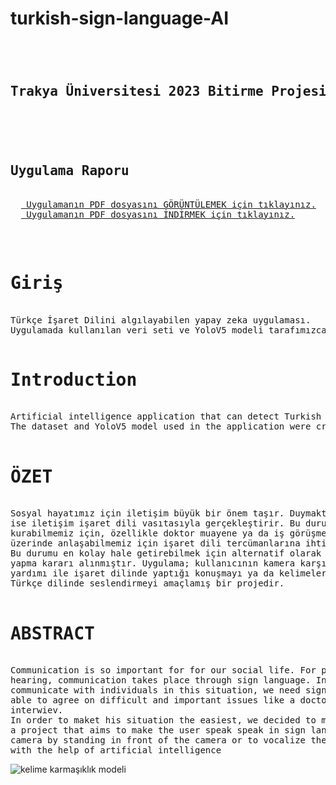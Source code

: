 # turkish-sign-language-AI


<pre>
  <h2>
Trakya Üniversitesi 2023 Bitirme Projesi
  </h2>
 <h2>Uygulama Raporu</h2> 
  <a href="https://github.com/canerakinn/turkish-sign-language-AI/blob/master/turkish-sign-language-AI.pdf"> Uygulamanın PDF dosyasını GÖRÜNTÜLEMEK için tıklayınız.</a>
  <a href="https://github.com/canerakinn/turkish-sign-language-AI/raw/master/turkish-sign-language-AI.pdf"> Uygulamanın PDF dosyasını İNDİRMEK için tıklayınız.</a>
  
</pre>

<pre>
 <h1>Giriş</h1>
Türkçe İşaret Dilini algılayabilen yapay zeka uygulaması. 
Uygulamada kullanılan veri seti ve YoloV5 modeli tarafımızca oluşturulmuştur.
  <h1>Introduction</h1>
Artificial intelligence application that can detect Turkish Sign Language.
The dataset and YoloV5 model used in the application were created by us. 
  
<h1>ÖZET</h1>
Sosyal hayatımız için iletişim büyük bir önem taşır. Duymakta zorluk çeken insanlar için 
ise iletişim işaret dili vasıtasıyla gerçekleştirir. Bu durumda olan bireyler ile iletişim 
kurabilmemiz için, özellikle doktor muayene ya da iş görüşme gibi zor ve önemli konular 
üzerinde anlaşabilmemiz için işaret dili tercümanlarına ihtiyaç duyulur.
Bu durumu en kolay hale getirebilmek için alternatif olarak bir tercüme uygulaması 
yapma kararı alınmıştır. Uygulama; kullanıcının kamera karşısına geçerek kamera 
yardımı ile işaret dilinde yaptığı konuşmayı ya da kelimeleri yapay zekâ yardımı ile 
Türkçe dilinde seslendirmeyi amaçlamış bir projedir.

<h1>ABSTRACT</h1>
Communication is so important for for our social life. For people who have difficulty 
hearing, communication takes place through sign language. In order for us to 
communicate with individuals in this situation, we need sign language interpreters to be 
able to agree on difficult and important issues like a doctor’s examination or a job 
interwiev.
In order to maket his situation the easiest, we decided to make a translation application is 
a project that aims to make the user speak speak in sign language with the help of the 
camera by standing in front of the camera or to vocalize the words in Turkish language 
with the help of artificial intelligence
</pre>

  ![kelime karmaşıklık modeli](https://github.com/canerakinn/turkish-sign-language-AI/assets/82888722/99e9ed8d-4acc-4420-b7e3-fb6e460bb56a)

